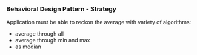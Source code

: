 ### Behavioral Design Pattern - Strategy

Application must be able to reckon the average with variety of algorithms:
- average through all
- average through min and max
- as median